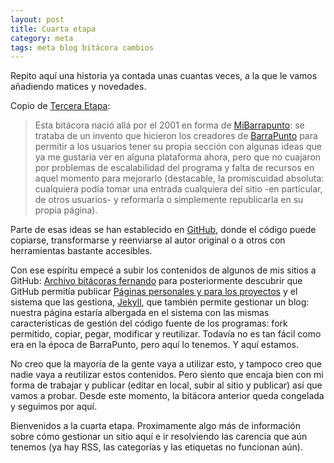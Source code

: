 ```yaml
---
layout: post
title: Cuarta etapa
category: meta
tags: meta blog bitácora cambios
---
```


Repito aquí una historia ya contada unas cuantas veces, a la que le vamos añadiendo matices y novedades.

Copio de [Tercera Etapa](http://mbpfernand0.wordpress.com/2009/02/11/tercera-etapa/):

>Esta bitácora nació allá por el 2001 en forma de [MiBarrapunto](http://barrapunto.com/articles/01/04/23/2033238.shtml): se trataba de un invento que hicieron los creadores de [BarraPunto](http://www.barrapunto.com/) para permitir a los usuarios tener su propia sección con algunas ideas que ya me gustaría ver en alguna plataforma ahora, pero que no cuajaron por problemas de escalabilidad del programa y falta de recursos en aquel momento para mejorarlo (destacable, la promiscuidad absoluta: cualquiera podía tomar una entrada cualquiera del sitio -en particular, de otros usuarios- y reformarla o simplemente republicarla en su propia página).

Parte de esas ideas se han establecido en [GitHub](http://github.com/), donde el código puede copiarse, transformarse y reenviarse al autor original o a otros con herramientas bastante accesibles.

Con ese espíritu empecé a subir los contenidos de algunos de mis sitios a GitHub: [Archivo bitácoras fernando](https://github.com/fernand0/archivo) para posteriormente descubrir que GitHub permitía publicar [Páginas personales y para los proyectos](https://pages.github.com/) y el sistema que las gestiona, [Jekyll](http://jekyllrb.com/), que también permite gestionar un blog: nuestra página estaría albergada en el sistema con las mismas características de gestión del código fuente de los programas: fork permitido, copiar, pegar, modificar y reutilizar.
Todavía no es tan fácil como era en la época de BarraPunto, pero aquí lo tenemos. Y aquí estamos.

No creo que la mayoría de la gente vaya a utilizar esto, y tampoco creo que nadie vaya a reutilizar estos contenidos. Pero siento que encaja bien con mi forma de trabajar y publicar (editar en local, subir al sitio y publicar) así que vamos a probar. Desde este momento, la bitácora anterior queda congelada y seguimos por aquí.

Bienvenidos a la cuarta etapa. Proximamente algo más de información sobre cómo gestionar un sitio aquí e ir resolviendo las carencia que aún tenemos (ya hay RSS, las categorías y las etiquetas no funcionan aún).
